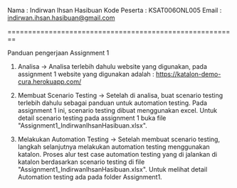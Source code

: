 Nama			: Indirwan Ihsan Hasibuan
Kode Peserta	: KSAT006ONL005
Email			: indirwan.ihsan.hasibuan@gmail.com

========================================================

Panduan pengerjaan Assignment 1

1. Analisa
	-> Analisa terlebih dahulu website yang digunakan, pada assignment 1 website yang digunakan adalah : https://katalon-demo-cura.herokuapp.com/

2. Membuat Scenario Testing
	-> Setelah di analisa, buat scenario testing terlebih dahulu sebagai panduan untuk automation testing. Pada assignment 1 ini, scenario testing dibuat menggunakan excel. Untuk detail scenario testing pada assignment 1 buka file "Assignment1_IndirwanIhsanHasibuan.xlsx".

3. Melakukan Automation Testing
	-> Setelah membuat scenario testing, langkah selanjutnya melakukan automation testing menggunakan katalon. Proses alur test case automation testing yang di jalankan di katalon berdasarkan scenario testing di file "Assignment1_IndirwanIhsanHasibuan.xlsx". Untuk melihat detail Automation testing ada pada folder Assignment1.
